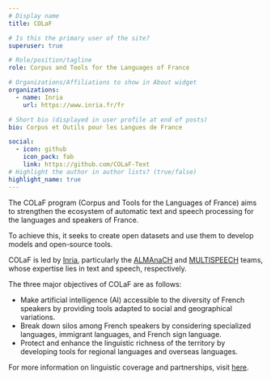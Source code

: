 ```yaml
---
# Display name
title: COLaF

# Is this the primary user of the site?
superuser: true

# Role/position/tagline
role: Corpus and Tools for the Languages of France

# Organizations/Affiliations to show in About widget
organizations:
  - name: Inria
    url: https://www.inria.fr/fr

# Short bio (displayed in user profile at end of posts)
bio: Corpus et Outils pour les Langues de France

social:
  - icon: github
    icon_pack: fab
    link: https://github.com/COLaF-Text
# Highlight the author in author lists? (true/false)
highlight_name: true
---
```

The COLaF program (Corpus and Tools for the Languages of France) aims to strengthen the ecosystem of automatic text and speech processing for the languages and speakers of France.

To achieve this, it seeks to create open datasets and use them to develop models and open-source tools.

COLaF is led by [Inria](https://www.inria.fr/fr), particularly the [ALMAnaCH](https://almanach.inria.fr/index-en.html) and [MULTISPEECH](https://team.inria.fr/multispeech/) teams, whose expertise lies in text and speech, respectively.

The three major objectives of COLaF are as follows:

- Make artificial intelligence (AI) accessible to the diversity of French speakers by providing tools adapted to social and geographical variations.
- Break down silos among French speakers by considering specialized languages, immigrant languages, and French sign language.
- Protect and enhance the linguistic richness of the territory by developing tools for regional languages and overseas languages.


For more information on linguistic coverage and partnerships, visit [here](https://colaf.huma-num.fr/en/projet).